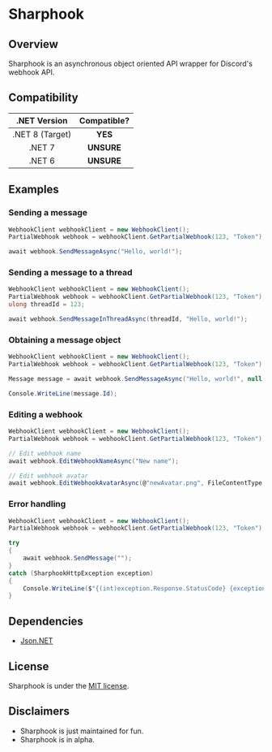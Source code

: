 # Sharphook

## Overview

Sharphook is an asynchronous object oriented API wrapper for Discord's webhook API.

## Compatibility


| .NET Version   | Compatible? |
|:--------------:|:-----------:|
| .NET 8 (Target)| **YES**	   |
| .NET 7         | **UNSURE**  |
| .NET 6         | **UNSURE**  |


## Examples

### Sending a message 

```c#
WebhookClient webhookClient = new WebhookClient();
PartialWebhook webhook = webhookClient.GetPartialWebhook(123, "Token");

await webhook.SendMessageAsync("Hello, world!");
```

### Sending a message to a thread

```c#
WebhookClient webhookClient = new WebhookClient();
PartialWebhook webhook = webhookClient.GetPartialWebhook(123, "Token");
ulong threadId = 123;

await webhook.SendMessageInThreadAsync(threadId, "Hello, world!");
```

### Obtaining a message object

```c#
WebhookClient webhookClient = new WebhookClient();
PartialWebhook webhook = webhookClient.GetPartialWebhook(123, "Token");

Message message = await webhook.SendMessageAsync("Hello, world!", null, true);

Console.WriteLine(message.Id);
```

### Editing a webhook
```c# 
WebhookClient webhookClient = new WebhookClient();
PartialWebhook webhook = webhookClient.GetPartialWebhook(123, "Token");

// Edit webhook name
await webhook.EditWebhookNameAsync("New name");

// Edit webhook avatar
await webhook.EditWebhookAvatarAsync(@"newAvatar.png", FileContentType.PNG);
```

### Error handling 

```c#
WebhookClient webhookClient = new WebhookClient();
PartialWebhook webhook = webhookClient.GetPartialWebhook(123, "Token");

try
{
    await webhook.SendMessage("");
}
catch (SharphookHttpException exception)
{
    Console.WriteLine($"{(int)exception.Response.StatusCode} {exception.Response.ReasonPhrase}"); // 400 Bad Request
}
```

## Dependencies

*  [Json.NET](http://james.newtonking.com/json)

## License

Sharphook is  under the [MIT license](LICENSE.txt).

## Disclaimers

* Sharphook is just maintained for fun.
* Sharphook is in alpha.